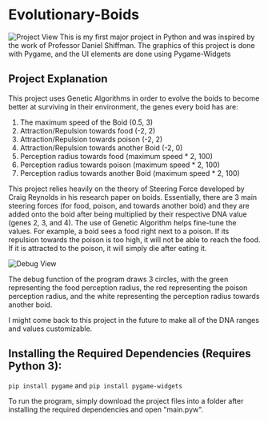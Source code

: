 # Evolutionary-Boids
![Project View](https://i.imgur.com/gFlVITi.png)
This is my first major project in Python and was inspired by the work of Professor Daniel Shiffman.
The graphics of this project is done with Pygame, and the UI elements are done using Pygame-Widgets

## Project Explanation

This project uses Genetic Algorithms in order to evolve the boids to become better at surviving in their environment, the genes every boid has are:
1. The maximum speed of the Boid (0.5, 3)
2. Attraction/Repulsion towards food (-2, 2)
3. Attraction/Repulsion towards poison (-2, 2)
4. Attraction/Repulsion towards another Boid (-2, 0)
5. Perception radius towards food (maximum speed * 2, 100)
6. Perception radius towards poison (maximum speed * 2, 100)
7. Perception radius towards another Boid (maximum speed * 2, 100)

This project relies heavily on the theory of Steering Force developed by Craig Reynolds in his research paper on boids. Essentially, there are 3 main steering forces (for food, poison, and towards another boid) and they are added onto the boid after being multiplied by their respective DNA value (genes 2, 3, and 4). The use of Genetic Algorithm helps fine-tune the values. For example, a boid sees a food right next to a poison. If its repulsion towards the poison is too high, it will not be able to reach the food. If it is attracted to the poison, it will simply die after eating it.

![Debug View](https://i.imgur.com/MPggyZu.png)

The debug function of the program draws 3 circles, with the green representing the food perception radius, the red representing the poison perception radius, and the white representing the perception radius towards another boid.

I might come back to this project in the future to make all of the DNA ranges and values customizable.

## Installing the Required Dependencies (Requires Python 3):
`pip install pygame` and
`pip install pygame-widgets`


To run the program, simply download the project files into a folder after installing the required dependencies and open "main.pyw".

